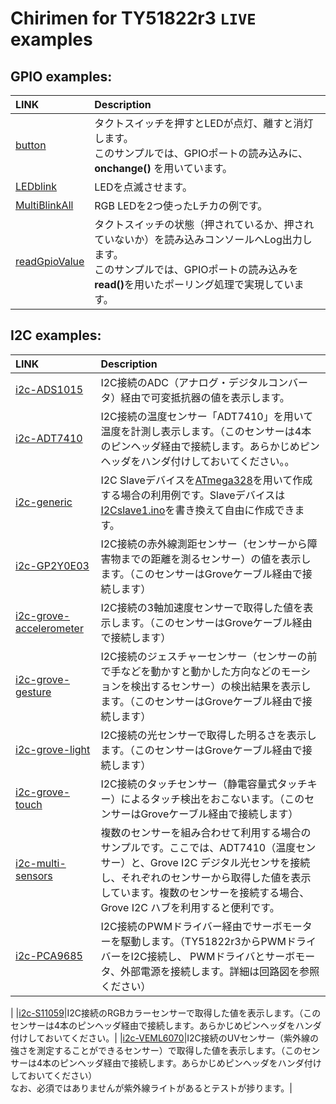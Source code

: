 # Chirimen for TY51822r3 `LIVE` examples

## GPIO examples:

|LINK|Description|
|:---|:----|
|[button](./gpio/button/)|タクトスイッチを押すとLEDが点灯、離すと消灯します。<br>このサンプルでは、GPIOポートの読み込みに、<b>onchange()</b> を用いています。|
|[LEDblink](./gpio/LEDblink/)|LEDを点滅させます。|
|[MultiBlinkAll](./gpio/MultiBlinkAll/)|RGB LEDを2つ使ったLチカの例です。|
|[readGpioValue](./gpio/readGpioValue/)|タクトスイッチの状態（押されているか、押されていないか）を読み込みコンソールへLog出力します。<br>このサンプルでは、GPIOポートの読み込みを<b>read()</b>を用いたポーリング処理で実現しています。|

## I2C examples:

|LINK|Description|
|:---|:----|
|[i2c-ADS1015](./i2c/i2c-ADS1015/)|I2C接続のADC（アナログ・デジタルコンバータ）経由で可変抵抗器の値を表示します。|
|[i2c-ADT7410](./i2c/i2c-ADT7410/)|I2C接続の温度センサー「ADT7410」を用いて温度を計測し表示します。（このセンサーは4本のピンヘッダ経由で接続します。あらかじめピンヘッダをハンダ付けしておいてください。。|
|[i2c-generic](./i2c/i2c-generic/)|I2C Slaveデバイスを[ATmega328](http://akizukidenshi.com/catalog/g/gI-12775/)を用いて作成する場合の利用例です。Slaveデバイスは[I2Cslave1.ino](./i2c/i2c-generic/I2Cslave1.ino)を書き換えて自由に作成できます。|
|[i2c-GP2Y0E03](./i2c/i2c-GP2Y0E03/)|I2C接続の赤外線測距センサー（センサーから障害物までの距離を測るセンサー）の値を表示します。（このセンサーはGroveケーブル経由で接続します）|
|[i2c-grove-accelerometer](./i2c/i2c-grove-accelerometer/)|I2C接続の3軸加速度センサーで取得した値を表示します。（このセンサーはGroveケーブル経由で接続します）|
|[i2c-grove-gesture](./i2c/i2c-grove-gesture/)|I2C接続のジェスチャーセンサー（センサーの前で手などを動かすと動かした方向などのモーションを検出するセンサー）の検出結果を表示します。（このセンサーはGroveケーブル経由で接続します）|
|[i2c-grove-light](./i2c/i2c-grove-light/)|I2C接続の光センサーで取得した明るさを表示します。（このセンサーはGroveケーブル経由で接続します）|
|[i2c-grove-touch](./i2c/i2c-grove-touch/)|I2C接続のタッチセンサー（静電容量式タッチキー）によるタッチ検出をおこないます。（このセンサーはGroveケーブル経由で接続します）|
|[i2c-multi-sensors](./i2c/i2c-multi-sensors/)|複数のセンサーを組み合わせて利用する場合のサンプルです。ここでは、ADT7410（温度センサー）と、Grove I2C デジタル光センサを接続し、それぞれのセンサーから取得した値を表示しています。複数のセンサーを接続する場合、Grove I2C ハブを利用すると便利です。|
|[i2c-PCA9685](./i2c/i2c-PCA9685/)|I2C接続のPWMドライバー経由でサーボモーターを駆動します。（TY51822r3からPWMドライバーをI2C接続し、 PWMドライバとサーボモータ、外部電源を接続します。詳細は回路図を参照ください）
|
|[i2c-S11059](./i2c/i2c-S11059/)|I2C接続のRGBカラーセンサーで取得した値を表示します。（このセンサーは4本のピンヘッダ経由で接続します。あらかじめピンヘッダをハンダ付けしておいてください。|
|[i2c-VEML6070](./i2c/i2c-VEML6070/)|I2C接続のUVセンサー（紫外線の強さを測定することができるセンサー）で取得した値を表示します。（このセンサーは4本のピンヘッダ経由で接続します。あらかじめピンヘッダをハンダ付けしておいてください）<br>なお、必須ではありませんが紫外線ライトがあるとテストが捗ります。|



